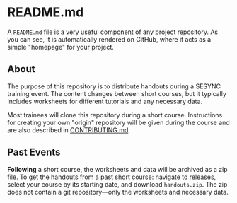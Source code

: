 # README.md

A `README.md` file is a very useful component of any project repository. As you can see, it is automatically rendered on GitHub, where it acts as a simple "homepage" for your project.

## About

The purpose of this repository is to distribute handouts during a SESYNC training event. The content changes between short courses, but it typically includes worksheets for different tutorials and any necessary data.

Most trainees will clone this repository during a short course. Instructions for creating your own "origin" repository will be given during the course and are also described in [CONTRIBUTING.md](CONTRIBUTING.md).

## Past Events

**Following** a short course, the worksheets and data will be archived as a zip file. To get the handouts from a past short course: navigate to [releases](../../releases), select your course by its starting date, and download `handouts.zip`. The zip does not contain a git repository—only the worksheets and necessary data.
